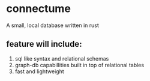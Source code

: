 # connectume
A small, local database written in rust
## feature will include:
1. sql like syntax and relational schemas
2. graph-db capabillities built in top of relational tables
3. fast and lightweight
